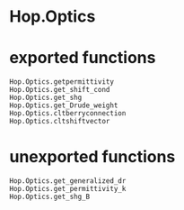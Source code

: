 # Hop.Optics


# exported functions
```@docs
Hop.Optics.getpermittivity
Hop.Optics.get_shift_cond
Hop.Optics.get_shg
Hop.Optics.get_Drude_weight
Hop.Optics.cltberryconnection
Hop.Optics.cltshiftvector
```

# unexported functions
```@docs
Hop.Optics.get_generalized_dr
Hop.Optics.get_permittivity_k
Hop.Optics.get_shg_B
```
